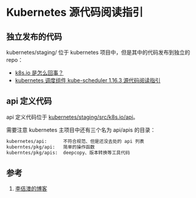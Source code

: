 <!-- toc -->
# Kubernetes 源代码阅读指引

## 独立发布的代码

kubernetes/staging/ 位于 kubernetes 项目中，但是其中的代码发布到独立的 repo：

* [k8s.io 是怎么回事？](https://www.lijiaocn.com/%E7%BC%96%E7%A8%8B/2019/12/06/k8s-io-usage.html)
* [kubernetes 调度组件 kube-scheduler 1.16.3 源代码阅读指引](https://www.lijiaocn.com/%E7%BC%96%E7%A8%8B/2019/12/08/kube-scheduler-code-1-16-3.html)

## api 定义代码

api 定义代码位于 [kubernetes/staging/src/k8s.io/api][2]。

需要注意 kubernetes 主项目中还有三个名为 api/apis 的目录：

```sh
kubernetes/api:      不符合规范、但是还没去处的 api 列表
kuberntes/pkg/api:   简单的操作函数
kuberntes/pkg/apis:  deepcopy、版本转换等工具代码
```

## 参考

1. [李佶澳的博客][1]

[1]: https://www.lijiaocn.com "李佶澳的博客"
[2]: https://github.com/kubernetes/kubernetes/tree/v1.16.3/staging/src/k8s.io/api "k8s.io/api"
